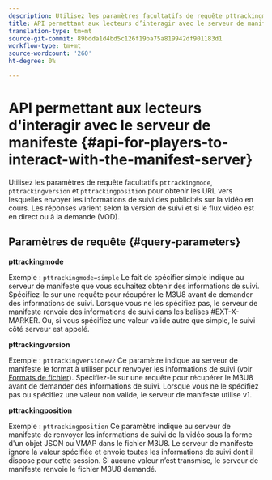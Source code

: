 ```yaml
---
description: Utilisez les paramètres facultatifs de requête pttrackingmode, pttrackingversion et pttrackingposition pour obtenir les URL vers lesquelles envoyer les informations de suivi des publicités sur la vidéo en cours. Les réponses varient selon la version de suivi et si le flux vidéo est en direct ou à la demande (VOD).
title: API permettant aux lecteurs d’interagir avec le serveur de manifeste
translation-type: tm+mt
source-git-commit: 89bdda1d4bd5c126f19ba75a819942df901183d1
workflow-type: tm+mt
source-wordcount: '260'
ht-degree: 0%

---
```



# API permettant aux lecteurs d&#39;interagir avec le serveur de manifeste {#api-for-players-to-interact-with-the-manifest-server}

Utilisez les paramètres de requête facultatifs `pttrackingmode`, `pttrackingversion` et `pttrackingposition` pour obtenir les URL vers lesquelles envoyer les informations de suivi des publicités sur la vidéo en cours. Les réponses varient selon la version de suivi et si le flux vidéo est en direct ou à la demande (VOD).

## Paramètres de requête {#query-parameters}

**pttrackingmode**

Exemple : `pttrackingmode=simple`
Le fait de spécifier simple indique au serveur de manifeste que vous souhaitez obtenir des informations de suivi.
Spécifiez-le sur une requête pour récupérer le M3U8 avant de demander des informations de suivi. Lorsque vous ne les spécifiez pas, le serveur de manifeste renvoie des informations de suivi dans les balises #EXT-X-MARKER.
Ou, si vous spécifiez une valeur valide autre que simple, le suivi côté serveur est appelé.

**pttrackingversion**

Exemple : `pttrackingversion=v2`
Ce paramètre indique au serveur de manifeste le format à utiliser pour renvoyer les informations de suivi (voir [Formats de fichier](/help/primetime-ad-insertion/~old-msapi-topics/ms-list-file-formats/ms-api-file-formats.md)).
Spécifiez-le sur une requête pour récupérer le M3U8 avant de demander des informations de suivi. Lorsque vous ne le spécifiez pas ou spécifiez une valeur non valide, le serveur de manifeste utilise v1.

**pttrackingposition**

Exemple : `pttrackingposition`
Ce paramètre indique au serveur de manifeste de renvoyer les informations de suivi de la vidéo sous la forme d&#39;un objet JSON ou VMAP dans le fichier M3U8. Le serveur de manifeste ignore la valeur spécifiée et envoie toutes les informations de suivi dont il dispose pour cette session. Si aucune valeur n’est transmise, le serveur de manifeste renvoie le fichier M3U8 demandé.
